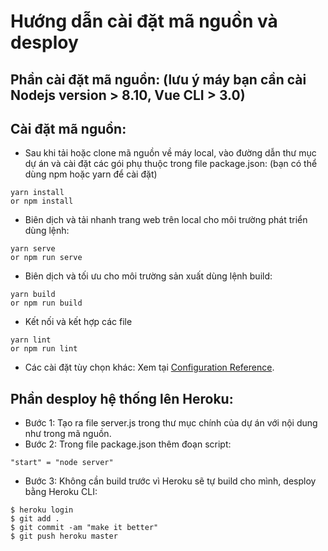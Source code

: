 # Hướng dẫn cài đặt mã nguồn và desploy

## Phần cài đặt mã nguồn: (lưu ý máy bạn cần cài Nodejs version > 8.10, Vue CLI > 3.0)
## Cài đặt mã nguồn: 
* Sau khi tải hoặc clone mã nguồn về máy local, vào đường dẫn thư mục dự án và cài đặt các gói phụ thuộc trong file package.json: (bạn có thể dùng npm hoặc yarn để cài đặt)
```
yarn install 
or npm install
```

* Biên dịch và tải nhanh trang web trên local cho môi trường phát triển dùng lệnh:
```
yarn serve
or npm run serve
```

* Biên dịch và tối ưu cho môi trường sản xuất dùng lệnh build:
```
yarn build
or npm run build
```

* Kết nối và kết hợp các file
```
yarn lint
or npm run lint
```

* Các cài đặt tùy chọn khác: 
Xem tại [Configuration Reference](https://cli.vuejs.org/config/).

## Phần desploy hệ thống lên Heroku: 
* Bước 1: Tạo ra file server.js trong thư mục chính của dự án với nội dung như trong mã nguồn.
* Bước 2: Trong file package.json thêm đoạn script:
```
"start" = "node server"
```
* Bước 3: Không cần build trước vì Heroku sẽ tự build cho mình, desploy bằng Heroku CLI:
```
$ heroku login
$ git add .
$ git commit -am "make it better"
$ git push heroku master
```
